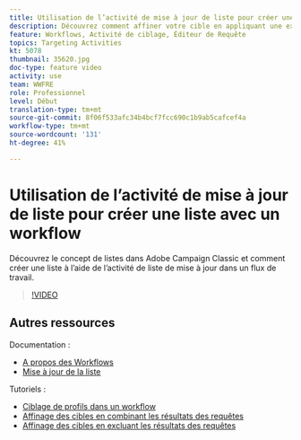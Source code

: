 ```yaml
---
title: Utilisation de l’activité de mise à jour de liste pour créer une liste avec un workflow
description: Découvrez comment affiner votre cible en appliquant une exclusion standard à un processus. Vous apprendrez également comment créer des filtres prédéfinis et comment tirer le meilleur parti de votre processus.
feature: Workflows, Activité de ciblage, Éditeur de Requête
topics: Targeting Activities
kt: 5078
thumbnail: 35620.jpg
doc-type: feature video
activity: use
team: WWFRE
role: Professionnel
level: Début
translation-type: tm+mt
source-git-commit: 8f06f533afc34b4bcf7fcc690c1b9ab5cafcef4a
workflow-type: tm+mt
source-wordcount: '131'
ht-degree: 41%

---
```



# Utilisation de l’activité de mise à jour de liste pour créer une liste avec un workflow

Découvrez le concept de listes dans Adobe Campaign Classic et comment créer une liste à l’aide de l’activité de liste de mise à jour dans un flux de travail.

>[!VIDEO](https://video.tv.adobe.com/v/35620?quality=12)

## Autres ressources

Documentation :

* [A propos des Workflows](https://docs.adobe.com/content/help/fr-FR/campaign-classic/using/automating-with-workflows/introduction/about-workflows.html)
* [Mise à jour de la liste](https://docs.adobe.com/content/help/en/campaign-classic/using/automating-with-workflows/targeting-activities/list-update.html)

Tutoriels :

* [Ciblage de profils dans un workflow](/help/getting-started/targeting-profiles-in-a-workflow.md)
* [Affinage des cibles en combinant les résultats des requêtes](/help/automating-with-workflows/refining-targets-by-combining-query-results.md)
* [Affinage des cibles en excluant les résultats des requêtes](/help/automating-with-workflows/refining-targets-by-excluding-query-results.md)
